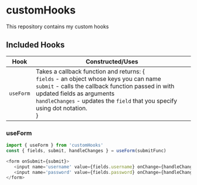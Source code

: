 # customHooks
This repository contains my custom hooks

## Included Hooks

 Hook | Constructed/Uses 
 ---- | ----------------
 `useForm` | Takes a callback function and returns: { <br> `fields` - an object whose keys you can name <br> `submit` - calls the callback function passed in with updated fields as arguments <br> `handleChanges` - updates the `field` that you specify using dot notation. <br> }

### useForm
 ```javascript
import { useForm } from 'customHooks'
const { fields, submit, handleChanges } = useForm(submitFunc)

<form onSubmit={submit}>
    <input name='username' value={fields.username} onChange={handleChanges} />
    <input name='password' value={fields.password} onChange={handleChanges} />
</form>
```
